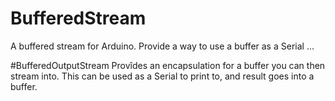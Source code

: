 # BufferedStream
A buffered stream for Arduino. Provide a way to use a buffer as a Serial ...

#BufferedOutputStream
Provîdes an encapsulation for a buffer you can then stream into. This can be used as a Serial to print to, and result goes into a buffer.

